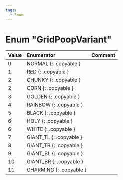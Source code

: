 ```yaml
---
tags:
  - Enum
---
```

# Enum "GridPoopVariant"
|Value|Enumerator|Comment|
|:--|:--|:--|
|0 |NORMAL {: .copyable } |  |
|1 |RED {: .copyable } |  |
|2 |CHUNKY {: .copyable } |  |
|2 |CORN {: .copyable } |  |
|3 |GOLDEN {: .copyable } |  |
|4 |RAINBOW {: .copyable } |  |
|5 |BLACK {: .copyable } |  |
|6 |HOLY {: .copyable } |  |
|6 |WHITE {: .copyable } |  |
|7 |GIANT_TL {: .copyable } |  |
|8 |GIANT_TR {: .copyable } |  |
|9 |GIANT_BL {: .copyable } |  |
|10 |GIANT_BR {: .copyable } |  |
|11 |CHARMING {: .copyable } |  |

